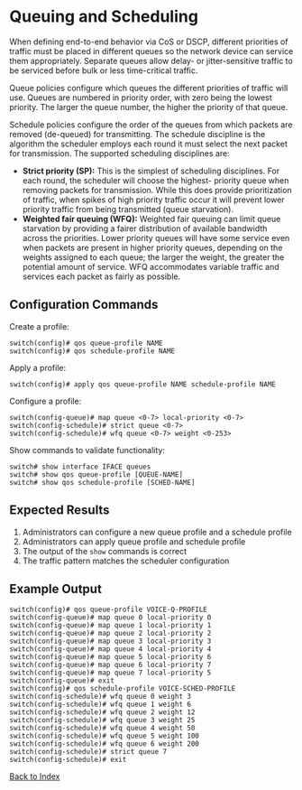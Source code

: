 # Queuing and Scheduling 

When defining end-to-end behavior via CoS or DSCP, different priorities of traffic must be placed in different queues so the network device can service them appropriately. Separate queues allow delay- or jitter-sensitive traffic to be serviced before bulk or less time-critical traffic. 

Queue policies configure which queues the different priorities of traffic will use. Queues are numbered in priority order, with zero being the lowest priority. The larger the queue number, the higher the priority of that queue. 

Schedule policies configure the order of the queues from which packets are removed (de-queued) for transmitting. The schedule discipline is the algorithm the scheduler employs each round it must select the next packet for transmission. The supported scheduling disciplines are: 

* **Strict priority (SP):** This is the simplest of scheduling disciplines. For each round, the scheduler will choose the highest- priority queue when removing packets for transmission. While this does provide prioritization of traffic, when spikes of high priority traffic occur it will prevent lower priority traffic from being transmitted (queue starvation). 
* **Weighted fair queuing (WFQ):** Weighted fair queuing can limit queue starvation by providing a fairer distribution of available bandwidth across the priorities. Lower priority queues will have some service even when packets are present in higher priority queues, depending on the weights assigned to each queue; the larger the weight, the greater the potential amount of service. WFQ accommodates variable traffic and services each packet as fairly as possible. 

## Configuration Commands 

Create a profile: 

```text
switch(config)# qos queue-profile NAME
switch(config)# qos schedule-profile NAME
```

Apply a profile:

```text
switch(config)# apply qos queue-profile NAME schedule-profile NAME 
```

Configure a profile: 

```text
switch(config-queue)# map queue <0-7> local-priority <0-7>
switch(config-schedule)# strict queue <0-7>
switch(config-schedule)# wfq queue <0-7> weight <0-253>
```

Show commands to validate functionality:  

```text
switch# show interface IFACE queues
switch# show qos queue-profile [QUEUE-NAME]
switch# show qos schedule-profile [SCHED-NAME]
```

## Expected Results 

1. Administrators can configure a new queue profile and a schedule profile 
1. Administrators can apply queue profile and schedule profile
1. The output of the `show` commands is correct
1. The traffic pattern matches the scheduler configuration 

## Example Output 

```text
switch(config)# qos queue-profile VOICE-Q-PROFILE
switch(config-queue)# map queue 0 local-priority 0
switch(config-queue)# map queue 1 local-priority 1
switch(config-queue)# map queue 2 local-priority 2
switch(config-queue)# map queue 3 local-priority 3
switch(config-queue)# map queue 4 local-priority 4
switch(config-queue)# map queue 5 local-priority 6
switch(config-queue)# map queue 6 local-priority 7
switch(config-queue)# map queue 7 local-priority 5
switch(config-queue)# exit
switch(config)# qos schedule-profile VOICE-SCHED-PROFILE
switch(config-schedule)# wfq queue 0 weight 3
switch(config-schedule)# wfq queue 1 weight 6
switch(config-schedule)# wfq queue 2 weight 12
switch(config-schedule)# wfq queue 3 weight 25
switch(config-schedule)# wfq queue 4 weight 50
switch(config-schedule)# wfq queue 5 weight 100
switch(config-schedule)# wfq queue 6 weight 200
switch(config-schedule)# strict queue 7
switch(config-schedule)# exit
```

[Back to Index](../index.md)
